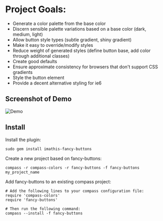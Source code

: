 # Project Goals:

- Generate a color palette from the base color
- Discern sensible palette variations based on a base color (dark, medium, light)
- Allow button style types (subtle gradient, shiny gradient)
- Make it easy to override/modify styles
- Reduce weight of generated styles (define button base, add color through additional classes)
- Create good defaults
- Ensure approximate consistency for browsers that don't support CSS gradients
- Style the button element
- Provide a decent alternative styling for ie6

## Screenshot of Demo
![Demo](http://img.skitch.com/20091118-xbiqj7fmd7938wma5s7hbj8a9x.jpg)

## Install

Install the plugin:

    sudo gem install imathis-fancy-buttons

Create a new project based on fancy-buttons:

    compass -r compass-colors -r fancy-buttons -f fancy-buttons my_project_name

Add fancy-buttons to an existing compass project:

    # Add the following lines to your compass configuration file:
    require 'compass-colors'
    require 'fancy-buttons'
    
    # Then run the following command:
    compass --install -f fancy-buttons